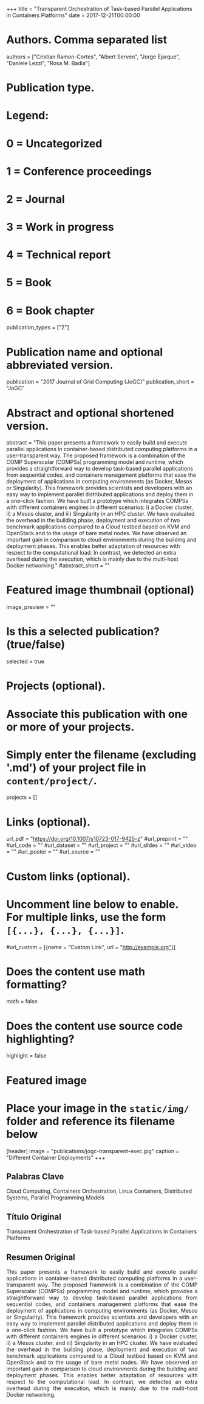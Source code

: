 +++
title = "Transparent Orchestration of Task-based Parallel Applications in Containers Platforms"
date = 2017-12-21T00:00:00

# Authors. Comma separated list
authors = ["Cristian Ramon-Cortes", "Albert Serven", "Jorge Ejarque", "Daniele Lezzi", "Rosa M. Badia"]

# Publication type.
# Legend:
# 0 = Uncategorized
# 1 = Conference proceedings
# 2 = Journal
# 3 = Work in progress
# 4 = Technical report
# 5 = Book
# 6 = Book chapter
publication_types = ["2"]

# Publication name and optional abbreviated version.
publication = "2017 Journal of Grid Computing (JoGC)"
publication_short = "JoGC"

# Abstract and optional shortened version.
abstract = "This paper presents a framework to easily build and execute parallel applications in container-based distributed computing platforms in a user-transparent way. The proposed framework is a combination of the COMP Superscalar (COMPSs) programming model and runtime, which provides a straightforward way to develop task-based parallel applications from sequential codes, and containers management platforms that ease the deployment of applications in computing environments (as Docker, Mesos or Singularity). This framework provides scientists and developers with an easy way to implement parallel distributed applications and deploy them in a one-click fashion. We have built a prototype which integrates COMPSs with different containers engines in different scenarios: i) a Docker cluster, ii) a Mesos cluster, and iii) Singularity in an HPC cluster. We have evaluated the overhead in the building phase, deployment and execution of two benchmark applications compared to a Cloud testbed based on KVM and OpenStack and to the usage of bare metal nodes. We have observed an important gain in comparison to cloud environments during the building and deployment phases. This enables better adaptation of resources with respect to the computational load. In contrast, we detected an extra overhead during the execution, which is mainly due to the multi-host Docker networking."
#abstract_short = ""

# Featured image thumbnail (optional)
image_preview = ""

# Is this a selected publication? (true/false)
selected = true

# Projects (optional).
#   Associate this publication with one or more of your projects.
#   Simply enter the filename (excluding '.md') of your project file in `content/project/`.
projects = []

# Links (optional).
url_pdf = "https://doi.org/10.1007/s10723-017-9425-z"
#url_preprint = ""
#url_code = ""
#url_dataset = ""
#url_project = ""
#url_slides = ""
#url_video = ""
#url_poster = ""
#url_source = ""

# Custom links (optional).
#   Uncomment line below to enable. For multiple links, use the form `[{...}, {...}, {...}]`.
#url_custom = [{name = "Custom Link", url = "http://example.org"}]

# Does the content use math formatting?
math = false

# Does the content use source code highlighting?
highlight = false

# Featured image
# Place your image in the `static/img/` folder and reference its filename below
[header]
image = "publications/jogc-transparent-exec.jpg"
caption = "Different Container Deployments"
+++

<h2>Palabras Clave</h2>
Cloud Computing, Containers Orchestration, Linux Containers, Distributed Systems, Parallel Programming Models

<h2>Título Original</h2>
Transparent Orchestration of Task-based Parallel Applications in Containers Platforms

<h2>Resumen Original</h2>
<p align="justify">
This paper presents a framework to easily build and execute parallel applications in container-based distributed computing platforms in a user-transparent way. The proposed framework is a combination of the COMP Superscalar (COMPSs) programming model and runtime, which provides a straightforward way to develop task-based parallel applications from sequential codes, and containers management platforms that ease the deployment of applications in computing environments (as Docker, Mesos or Singularity). This framework provides scientists and developers with an easy way to implement parallel distributed applications and deploy them in a one-click fashion. We have built a prototype which integrates COMPSs with different containers engines in different scenarios: i) a Docker cluster, ii) a Mesos cluster, and iii) Singularity in an HPC cluster. We have evaluated the overhead in the building phase, deployment and execution of two benchmark applications compared to a Cloud testbed based on KVM and OpenStack and to the usage of bare metal nodes. We have observed an important gain in comparison to cloud environments during the building and deployment phases. This enables better adaptation of resources with respect to the computational load. In contrast, we detected an extra overhead during the execution, which is mainly due to the multi-host Docker networking.
</p>
